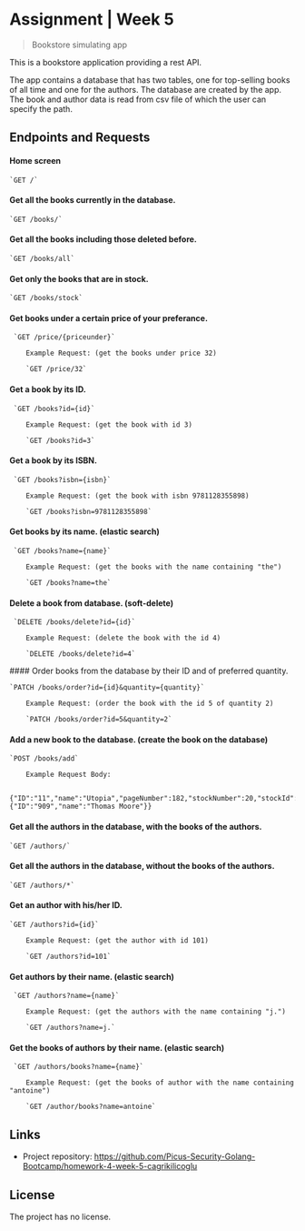 # Assignment | Week 5

> Bookstore simulating app

This is a bookstore application providing a rest API.

The app contains a database that has two tables, one for top-selling books of all time and one for the authors.
The database are created by the app. The book and author data is read from csv file of which the user can specify the path.

## Endpoints and Requests

#### Home screen

    `GET /`

#### Get all the books currently in the database.

    `GET /books/`

#### Get all the books including those deleted before.

    `GET /books/all`

#### Get only the books that are in stock.

    `GET /books/stock`

#### Get books under a certain price of your preferance.

     `GET /price/{priceunder}`

        Example Request: (get the books under price 32)

        `GET /price/32`

#### Get a book by its ID.

     `GET /books?id={id}`

        Example Request: (get the book with id 3)

        `GET /books?id=3`

#### Get a book by its ISBN.

     `GET /books?isbn={isbn}`

        Example Request: (get the book with isbn 9781128355898)

        `GET /books?isbn=9781128355898`

#### Get books by its name. (elastic search)

     `GET /books?name={name}`

        Example Request: (get the books with the name containing "the")

        `GET /books?name=the`

#### Delete a book from database. (soft-delete)

     `DELETE /books/delete?id={id}`

        Example Request: (delete the book with the id 4)

        `DELETE /books/delete?id=4`

#### Order books from the database by their ID and of preferred quantity.

    `PATCH /books/order?id={id}&quantity={quantity}`

        Example Request: (order the book with the id 5 of quantity 2)

        `PATCH /books/order?id=5&quantity=2`

#### Add a new book to the database. (create the book on the database)

    `POST /books/add`

        Example Request Body:

        {"ID":"11","name":"Utopia","pageNumber":182,"stockNumber":20,"stockId":"11SF","price":14.7,"isbn":"9781128355898","authorID":"909","Author":{"ID":"909","name":"Thomas Moore"}}

#### Get all the authors in the database, with the books of the authors.

    `GET /authors/`

#### Get all the authors in the database, without the books of the authors.

    `GET /authors/*`

#### Get an author with his/her ID.

    `GET /authors?id={id}`

        Example Request: (get the author with id 101)

        `GET /authors?id=101`

#### Get authors by their name. (elastic search)

     `GET /authors?name={name}`

        Example Request: (get the authors with the name containing "j.")

        `GET /authors?name=j.`

#### Get the books of authors by their name. (elastic search)

     `GET /authors/books?name={name}`

        Example Request: (get the books of author with the name containing "antoine")

        `GET /author/books?name=antoine`

## Links

- Project repository: https://github.com/Picus-Security-Golang-Bootcamp/homework-4-week-5-cagrikilicoglu

## License

The project has no license.
